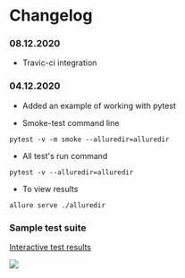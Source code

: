# Changelog

### 08.12.2020

- Travic-ci integration

### 04.12.2020

- Added an example of working with pytest

- Smoke-test command line

```
pytest -v -m smoke --alluredir=alluredir
```

- All test's run command

```
pytest -v --alluredir=alluredir
```

- To view results

```
allure serve ./alluredir
```

### Sample test suite

[Interactive test results](https://kzamotin.gitlab.io/-/pysample/-/jobs/899795060/artifacts/public/index.html)


![](https://travis-ci.org/kzamotin/pysample.svg?branch=main&status=passed)
